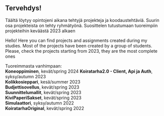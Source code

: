 ## Tervehdys!

Täältä löytyy opintojeni aikana tehtyjä projekteja ja koodaustehtäviä. Suurin osa projekteista on tehty ryhmätyönä. Suosittelen tutustumaan tuoreimpiin projekteihin keväästä 2023 alkaen  

Hello! Here you can find projects and assignments created during my studies. Most of the projects have been created by a group of students. Please, check the projects starting from 2023, they are the most complete ones

Tuoreimmasta vanhimpaan:  
**Koneoppiminen**, kevät/spring 2024
**Koiratarha2.0 - Client, Api ja Auth**, syksy/autumn 2023  
**Kolikkosieppari**, kesä/summer 2023  
**Budjettisovellus**, kevät/spring 2023  
**Suunnittelumallit**, kevät/spring 2023  
**KiviPaperiSakset**, kevät/spring 2023  
**Simulaattori**, syksy/autumn 2022  
**KoiratarhaOriginal**, kevät/spring 2022  

<!--
**KPkoodit/KPkoodit** is a ✨ _special_ ✨ repository because its `README.md` (this file) appears on your GitHub profile.

Here are some ideas to get you started:

- 🔭 I’m currently working on ...
- 🌱 I’m currently learning ...
- 👯 I’m looking to collaborate on ...
- 🤔 I’m looking for help with ...
- 💬 Ask me about ...
- 📫 How to reach me: ...
- 😄 Pronouns: ...
- ⚡ Fun fact: ...
-->
